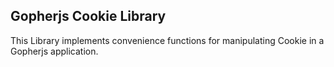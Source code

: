 Gopherjs Cookie Library
-----------------------

This Library implements convenience functions for manipulating Cookie 
in a Gopherjs application.

